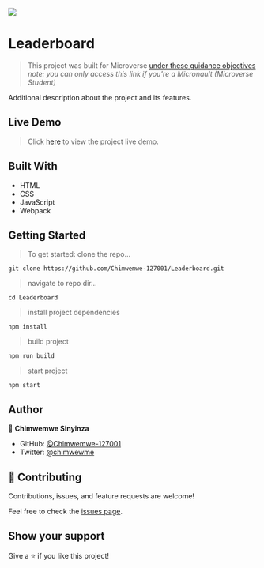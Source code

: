 ![](https://img.shields.io/badge/Microverse-blueviolet)

# Leaderboard

> This project was built for Microverse [under these guidance objectives](https://github.com/microverseinc/curriculum-javascript/blob/main/leaderboard/sneak_peek.md)
> _note: you can only access this link if you're a Micronault (Microverse Student)_

Additional description about the project and its features.

## Live Demo
> Click [here](https://chimwemwe-127001.github.io/Leaderboard/) to view the project live demo.

## Built With

- HTML
- CSS
- JavaScript
- Webpack

## Getting Started
> To get started:
> clone the repo...

  `git clone https://github.com/Chimwemwe-127001/Leaderboard.git`

> navigate to repo dir...

  ```cd Leaderboard```

> install project dependencies

  ```npm install```

> build project

  ```npm run build```

> start project

  ```npm start```

## Author

👤 **Chimwemwe Sinyinza**

- GitHub: [@Chimwemwe-127001](https://github.com/Chimwemwe-127001)
- Twitter: [@chimwewme](https://twitter.com/chimwewme)

## 🤝 Contributing

Contributions, issues, and feature requests are welcome!

Feel free to check the [issues page](../../issues/).

## Show your support

Give a ⭐️ if you like this project!
